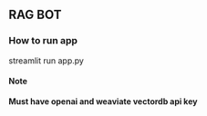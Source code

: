 ## RAG BOT
### How to run app
streamlit run app.py
#### Note
**Must have openai and weaviate vectordb api key**
